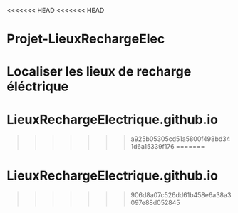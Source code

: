 <<<<<<< HEAD
<<<<<<< HEAD
# Projet-LieuxRechargeElec
Localiser les lieux de recharge éléctrique
=======
# LieuxRechargeElectrique.github.io
>>>>>>> a925b05305cd51a5800f498bd341d6a15339f176
=======
# LieuxRechargeElectrique.github.io
>>>>>>> 906d8a07c526dd61b458e6a38a3097e88d052845
